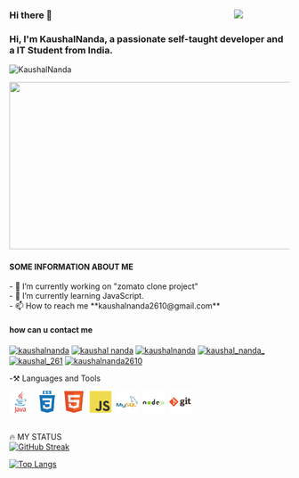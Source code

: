 ### Hi there 👋    <img src="https://media.giphy.com/media/M9gbBd9nbDrOTu1Mqx/giphy.gif" width="100" align="right"/>


<h3>Hi, I'm KaushalNanda, a passionate self-taught developer and a IT Student from India.</h3>
<p align="left"> <img src="https://komarev.com/ghpvc/?username=KaushalNanda&label=Profile%20views&color=0e75b6&style=flat" alt="KaushalNanda" /> </p>
<div align="center">
  <img src="https://media.giphy.com/media/dWesBcTLavkZuG35MI/giphy.gif" width="600" height="300"/>
</div>


<h4>SOME INFORMATION ABOUT ME</H4>
- 🔭 I’m currently working on "zomato clone project"</BR>
- 🌱 I’m currently learning JavaScript.<br/>
- 📫 How to reach me **kaushalnanda2610@gmail.com**

<h4>how can u contact me </H4>
<a href="https://twitter.com/KahshalN" target="_blank"><img align="center" src="https://raw.githubusercontent.com/rahuldkjain/github-profile-readme-generator/master/src/images/icons/Social/twitter.svg" alt="kaushalnanda" height="30" width="40"  transition: 0.4s;
    transform: translate(0,0px);/></a>
<a href="https://www.linkedin.com/in/nanda-kaushal-192993215/" target="_blank"><img align="center" src="https://raw.githubusercontent.com/rahuldkjain/github-profile-readme-generator/master/src/images/icons/Social/linked-in-alt.svg" alt="kaushal nanda" height="30" width="40" /></a>
<a href="https://www.facebook.com/nanda.kaushal.3" target="_blank"><img align="center" src="https://raw.githubusercontent.com/rahuldkjain/github-profile-readme-generator/master/src/images/icons/Social/facebook.svg" alt="kaushalnanda" height="30" width="40" /></a>
<a href="https://instagram.com/kaushal_nanda_/" target="blank"><img align="center" src="https://raw.githubusercontent.com/rahuldkjain/github-profile-readme-generator/master/src/images/icons/Social/instagram.svg" alt="kaushal_nanda_" height="30" width="40" /></a>
<a href="https://www.codechef.com/users/kaushal_261" target="blank"><img align="center" src="https://cdn.jsdelivr.net/npm/simple-icons@3.1.0/icons/codechef.svg" alt="kaushal_261" height="30" width="40" /></a>
<a href="https://www.hackerrank.com/kaushalnanda2610" target="blank"><img align="center" src="https://raw.githubusercontent.com/rahuldkjain/github-profile-readme-generator/master/src/images/icons/Social/hackerrank.svg" alt="kaushalnanda2610" height="30" width="40" /></a> 
</p>


-⚒️ Languages and Tools
<div>
  <img src="https://github.com/devicons/devicon/blob/master/icons/java/java-original-wordmark.svg" title="Java" alt="Java" width="40" height="40"/>&nbsp;
<!--   <img src="https://github.com/devicons/devicon/blob/master/icons/react/react-original-wordmark.svg" title="React" alt="React" width="40" height="40"/>&nbsp; -->
<!--   <img src="https://github.com/devicons/devicon/blob/master/icons/spring/spring-original-wordmark.svg" title="Spring" alt="Spring" width="40" height="40"/>&nbsp; -->
<!--   <img src="https://github.com/devicons/devicon/blob/master/icons/materialui/materialui-original.svg" title="Material UI" alt="Material UI" width="40" height="40"/>&nbsp; -->
<!--   <img src="https://github.com/devicons/devicon/blob/master/icons/flutter/flutter-original.svg" title="Flutter" alt="Flutter" width="40" height="40"/>&nbsp; -->
<!--   <img src="https://github.com/devicons/devicon/blob/master/icons/redux/redux-original.svg" title="Redux" alt="Redux " width="40" height="40"/>&nbsp; -->
  <img src="https://github.com/devicons/devicon/blob/master/icons/css3/css3-plain-wordmark.svg"  title="CSS3" alt="CSS" width="40" height="40"/>&nbsp;
  <img src="https://github.com/devicons/devicon/blob/master/icons/html5/html5-original.svg" title="HTML5" alt="HTML" width="40" height="40"/>&nbsp;
  <img src="https://github.com/devicons/devicon/blob/master/icons/javascript/javascript-original.svg" title="JavaScript" alt="JavaScript" width="40" height="40"/>&nbsp;
<!--   <img src="https://github.com/devicons/devicon/blob/master/icons/firebase/firebase-plain-wordmark.svg" title="Firebase" alt="Firebase" width="40" height="40"/>&nbsp; -->
<!--   <img src="https://github.com/devicons/devicon/blob/master/icons/gatsby/gatsby-original.svg" title="Gatsby"  alt="Gatsby" width="40" height="40"/>&nbsp; -->
  <img src="https://github.com/devicons/devicon/blob/master/icons/mysql/mysql-original-wordmark.svg" title="MySQL"  alt="MySQL" width="40" height="40"/>&nbsp;
  <img src="https://github.com/devicons/devicon/blob/master/icons/nodejs/nodejs-original-wordmark.svg" title="NodeJS" alt="NodeJS" width="40" height="40"/>&nbsp;
<!--   <img src="https://github.com/devicons/devicon/blob/master/icons/amazonwebservices/amazonwebservices-plain-wordmark.svg" title="AWS" alt="AWS" width="40" height="40"/>&nbsp; -->
  <img src="https://github.com/devicons/devicon/blob/master/icons/git/git-original-wordmark.svg" title="Git" **alt="Git" width="40" height="40"/>
</div>
<br>

🔥 MY STATUS<br>
[![GitHub Streak](http://github-readme-streak-stats.herokuapp.com?user=KaushalNanda&theme=dark&date_format=M%20j%5B%2C%20Y%5D)](https://git.io/streak-stats)

[![Top Langs](https://github-readme-stats.vercel.app/api/top-langs/?username=KaushalNanda&layout=compact&theme=vision-friendly-dark)](https://github.com/anuraghazra/github-readme-stats)
